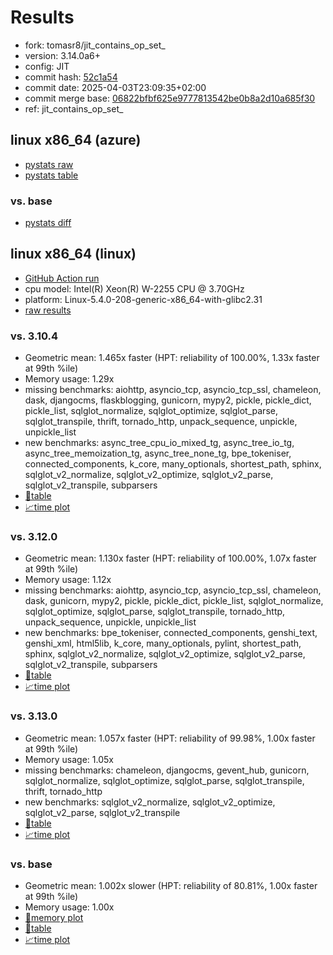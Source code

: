 # Results

- fork: tomasr8/jit_contains_op_set_
- version: 3.14.0a6+
- config: JIT
- commit hash: [52c1a54](https://github.com/tomasr8/cpython/commit/52c1a54)
- commit date: 2025-04-03T23:09:35+02:00
- commit merge base: [06822bfbf625e9777813542be0b8a2d10a685f30](https://github.com/python/cpython/commit/06822bfbf625e9777813542be0b8a2d10a685f30)
- ref: jit_contains_op_set_

## linux x86_64 (azure)

- [pystats raw](bm-20250403-azure-x86_64-tomasr8-jit_contains_op_set_-3.14.0a6%2B-52c1a54-pystats.json)
- [pystats table](bm-20250403-azure-x86_64-tomasr8-jit_contains_op_set_-3.14.0a6%2B-52c1a54-pystats.md)

### vs. base

- [pystats diff](bm-20250403-azure-x86_64-tomasr8-jit_contains_op_set_-3.14.0a6%2B-52c1a54-pystats-vs-base.md)

## linux x86_64 (linux)

- [GitHub Action run](https://github.com/faster-cpython/benchmarking/actions/runs/14259391645)
- cpu model: Intel(R) Xeon(R) W-2255 CPU @ 3.70GHz
- platform: Linux-5.4.0-208-generic-x86_64-with-glibc2.31
- [raw results](bm-20250403-linux-x86_64-tomasr8-jit_contains_op_set_-3.14.0a6%2B-52c1a54.json)

### vs. 3.10.4

- Geometric mean: 1.465x faster (HPT: reliability of 100.00%, 1.33x faster at 99th %ile)
- Memory usage: 1.29x
- missing benchmarks: aiohttp, asyncio_tcp, asyncio_tcp_ssl, chameleon, dask, djangocms, flaskblogging, gunicorn, mypy2, pickle, pickle_dict, pickle_list, sqlglot_normalize, sqlglot_optimize, sqlglot_parse, sqlglot_transpile, thrift, tornado_http, unpack_sequence, unpickle, unpickle_list
- new benchmarks: async_tree_cpu_io_mixed_tg, async_tree_io_tg, async_tree_memoization_tg, async_tree_none_tg, bpe_tokeniser, connected_components, k_core, many_optionals, shortest_path, sphinx, sqlglot_v2_normalize, sqlglot_v2_optimize, sqlglot_v2_parse, sqlglot_v2_transpile, subparsers
- [📄table](bm-20250403-linux-x86_64-tomasr8-jit_contains_op_set_-3.14.0a6%2B-52c1a54-vs-3.10.4.md)
- [📈time plot](bm-20250403-linux-x86_64-tomasr8-jit_contains_op_set_-3.14.0a6%2B-52c1a54-vs-3.10.4.svg)

### vs. 3.12.0

- Geometric mean: 1.130x faster (HPT: reliability of 100.00%, 1.07x faster at 99th %ile)
- Memory usage: 1.12x
- missing benchmarks: aiohttp, asyncio_tcp, asyncio_tcp_ssl, chameleon, dask, gunicorn, mypy2, pickle, pickle_dict, pickle_list, sqlglot_normalize, sqlglot_optimize, sqlglot_parse, sqlglot_transpile, tornado_http, unpack_sequence, unpickle, unpickle_list
- new benchmarks: bpe_tokeniser, connected_components, genshi_text, genshi_xml, html5lib, k_core, many_optionals, pylint, shortest_path, sphinx, sqlglot_v2_normalize, sqlglot_v2_optimize, sqlglot_v2_parse, sqlglot_v2_transpile, subparsers
- [📄table](bm-20250403-linux-x86_64-tomasr8-jit_contains_op_set_-3.14.0a6%2B-52c1a54-vs-3.12.0.md)
- [📈time plot](bm-20250403-linux-x86_64-tomasr8-jit_contains_op_set_-3.14.0a6%2B-52c1a54-vs-3.12.0.svg)

### vs. 3.13.0

- Geometric mean: 1.057x faster (HPT: reliability of 99.98%, 1.00x faster at 99th %ile)
- Memory usage: 1.05x
- missing benchmarks: chameleon, djangocms, gevent_hub, gunicorn, sqlglot_normalize, sqlglot_optimize, sqlglot_parse, sqlglot_transpile, thrift, tornado_http
- new benchmarks: sqlglot_v2_normalize, sqlglot_v2_optimize, sqlglot_v2_parse, sqlglot_v2_transpile
- [📄table](bm-20250403-linux-x86_64-tomasr8-jit_contains_op_set_-3.14.0a6%2B-52c1a54-vs-3.13.0.md)
- [📈time plot](bm-20250403-linux-x86_64-tomasr8-jit_contains_op_set_-3.14.0a6%2B-52c1a54-vs-3.13.0.svg)

### vs. base

- Geometric mean: 1.002x slower (HPT: reliability of 80.81%, 1.00x faster at 99th %ile)
- Memory usage: 1.00x
- [🧠memory plot](bm-20250403-linux-x86_64-tomasr8-jit_contains_op_set_-3.14.0a6%2B-52c1a54-vs-base-mem.svg)
- [📄table](bm-20250403-linux-x86_64-tomasr8-jit_contains_op_set_-3.14.0a6%2B-52c1a54-vs-base.md)
- [📈time plot](bm-20250403-linux-x86_64-tomasr8-jit_contains_op_set_-3.14.0a6%2B-52c1a54-vs-base.svg)

